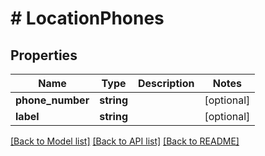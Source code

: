 # # LocationPhones

## Properties

Name | Type | Description | Notes
------------ | ------------- | ------------- | -------------
**phone_number** | **string** |  | [optional]
**label** | **string** |  | [optional]

[[Back to Model list]](../../README.md#models) [[Back to API list]](../../README.md#endpoints) [[Back to README]](../../README.md)
